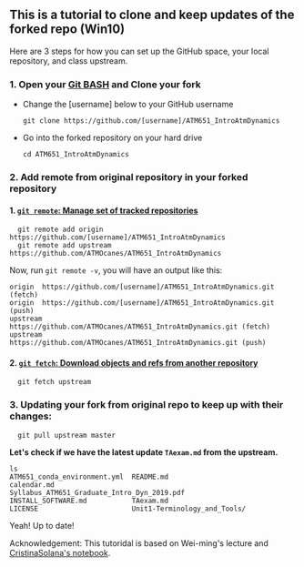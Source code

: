 ## This is a tutorial to clone and keep updates of the forked repo (Win10)
Here are 3 steps for how you can set up the GitHub space, your local repository, and class upstream.

### 1. Open your [Git BASH](https://gitforwindows.org/) and Clone your fork 
- Change the [username] below to your GitHub username

  `git clone https://github.com/[username]/ATM651_IntroAtmDynamics`
  
- Go into the forked repository on your hard drive
  
  `cd ATM651_IntroAtmDynamics`
  
### 2. Add remote from original repository in your forked repository
  #### 1. [`git remote`: Manage set of tracked repositories](https://git-scm.com/docs/git-remote)
```
  git remote add origin https://github.com/[username]/ATM651_IntroAtmDynamics   
  git remote add upstream https://github.com/ATMOcanes/ATM651_IntroAtmDynamics
```
Now, run `git remote -v`, you will have an output like this:
```
origin  https://github.com/[username]/ATM651_IntroAtmDynamics.git (fetch)
origin  https://github.com/[username]/ATM651_IntroAtmDynamics.git (push)
upstream        https://github.com/ATMOcanes/ATM651_IntroAtmDynamics.git (fetch)
upstream        https://github.com/ATMOcanes/ATM651_IntroAtmDynamics.git (push)
```
  #### 2. [`git fetch`: Download objects and refs from another repository](https://git-scm.com/docs/git-fetch)
```
  git fetch upstream
``` 
### 3. Updating your fork from original repo to keep up with their changes:
```
  git pull upstream master
```
**Let's check if we have the latest update `TAexam.md` from the upstream.**
```
ls
ATM651_conda_environment.yml  README.md
calendar.md                   Syllabus_ATM651_Graduate_Intro_Dyn_2019.pdf
INSTALL_SOFTWARE.md           TAexam.md
LICENSE                       Unit1-Terminology_and_Tools/
```
Yeah! Up to date!

Acknowledgement: This tutoridal is based on Wei-ming's lecture and [CristinaSolana's notebook](https://gist.github.com/CristinaSolana/1885435#file-gistfile1-md).
